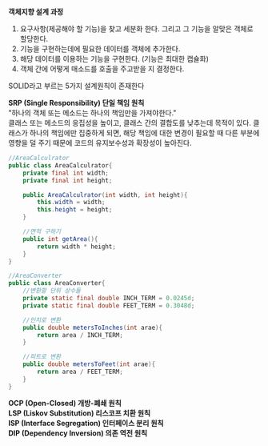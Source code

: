 **객체지향 설계 과정**
1. 요구사항(제공해야 할 기능)을 찾고 세분화 한다. 그리고 그 기능을 알맞은 객체로 할당한다.
2. 기능을 구현하는데에 필요한 데이터를 객체에 추가한다.
3. 해당 데이터를 이용하는 기능을 구현한다. (기능은 최대한 캡슐화)
4. 객체 간에 어떻게 매소드를 호출을 주고받을 지 결정한다.

SOLID라고 부르는 5가지 설계원칙이 존재한다

**SRP (Single Responsibility) 단일 책임 원칙** <br>
"하나의 객체 또는 메소드는 하나의 책임만을 가져야한다." <br>
클래스 또는 메소드의 응집성을 높이고, 클래스 간의 결합도를 낮추는데 목적이 있다. 클래스가 하나의 책임에만 집중하게 되면, 해당 책임에 대한 변경이 필요할 때 다른 부분에 영향을 덜 주기 때문에 코드의 유지보수성과 확장성이 높아진다.
```java
//AreaCalculrator
public class AreaCalculrator{
    private final int width;
    private final int height;

    public AreaCalculrator(int width, int height){
        this.width = width;
        this.height = height;
    }

    //면적 구하기
    public int getArea(){
        return width * height;
    }
}

//AreaConverter
public class AreaConverter{
    //변환할 단위 상수들
    private static final double INCH_TERM = 0.0245d;
    private static final double FEET_TERM = 0.3048d;

    //인치로 변환
    public double metersToInches(int arae){
        return area / INCH_TERM;
    }

    //피트로 변환
    public double metersToFeet(int arae){
        return area / FEET_TERM;
    }
}
```
**OCP (Open-Closed) 개방-폐쇄 원칙** <br>
**LSP (Liskov Substitution) 리스코프 치환 원칙** <br>
**ISP (Interface Segregation) 인터페이스 분리 원칙** <br>
**DIP (Dependency Inversion) 의존 역전 원칙** <br>
